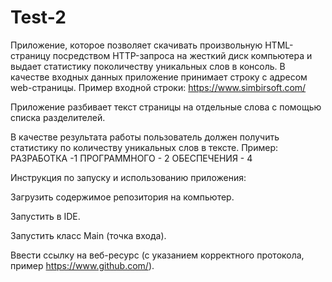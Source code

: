 # Test-2
Приложение, которое позволяет скачивать произвольную HTML-страницу посредством HTTP-запроса на жесткий диск компьютера и выдает статистику поколичеству уникальных слов в консоль.
В качестве входных данных приложение принимает строку с адресом web-страницы. Пример входной строки: https://www.simbirsoft.com/


Приложение разбивает текст страницы на отдельные слова с помощью
списка разделителей.







В качестве результата работы пользователь должен получить статистику по
количеству уникальных слов в тексте. Пример:
РАЗРАБОТКА -1
ПРОГРАММНОГО - 2
ОБЕСПЕЧЕНИЯ - 4

Инструкция по запуску и использованию приложения:

Загрузить содержимое репозитория на компьютер.

Запустить в IDE.

Запустить класс Main (точка входа).

Ввести ссылку на веб-ресурс (с указанием корректного протокола, пример https://www.github.com/).
